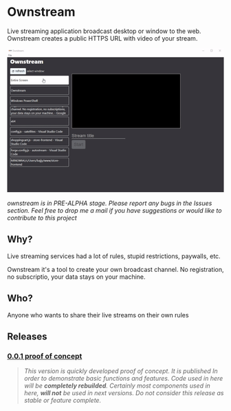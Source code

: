 # Ownstream
Live streaming application broadcast desktop or window to the web. Ownstream creates a public HTTPS URL with video of your stream.

![Ownstream Demo](https://github.com/bajjy/ownstream/blob/master/assets/ownstream-video.gif "Ownstream Demo")

*ownstream is in PRE-ALPHA stage. Please report any bugs in the Issues section.*
*Feel free to drop me a mail if you have suggestions or would like to contribute to this project*

Why?
-------------------
Live streaming services had a lot of rules, stupid restrictions, paywalls, etc. 

Ownstream it's a tool to create your own broadcast channel. No registration, no subscriptio, your data stays on your machine.

Who?
-------------------
Anyone who wants to share their live streams on their own rules 

Releases
-------------------
 ### [0.0.1 proof of concept](https://github.com/bajjy/ownstream/releases/tag/0.0.1)
> *This version is quickly developed proof of concept. It is published In order to demonstrate basic functions and features. 
Code used in here will be **completely rebuilded**. Certainly most components used in here, **will not** be used in next versions.
Do not consider this release as stable or feature complete.*